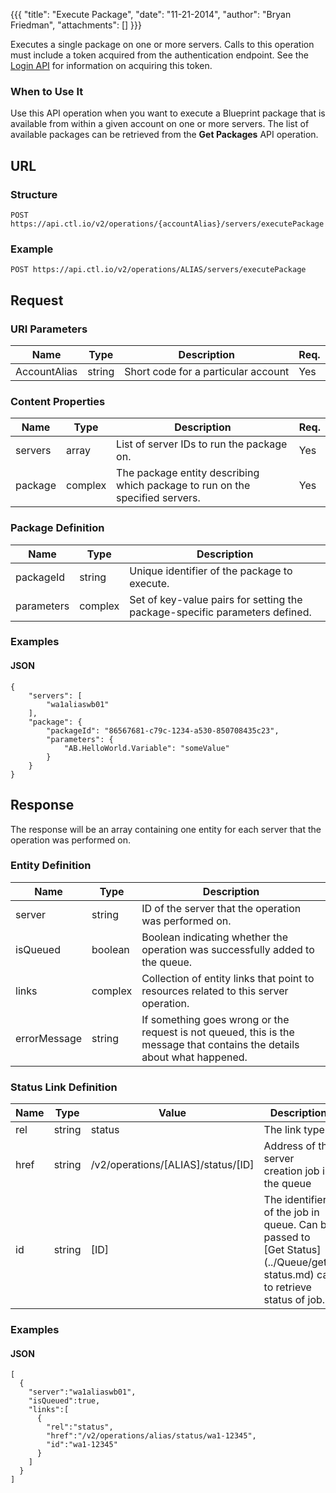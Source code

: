 {{{
  "title": "Execute Package",
  "date": "11-21-2014",
  "author": "Bryan Friedman",
  "attachments": []
}}}

Executes a single package on one or more servers. Calls to this operation must include a token acquired from the authentication endpoint. See the [Login API](../Authentication/login.md) for information on acquiring this token.

### When to Use It

Use this API operation when you want to execute a Blueprint package that is available from within a given account on one or more servers. The list of available packages can be retrieved from the __Get Packages__ API operation.

## URL

### Structure

    POST https://api.ctl.io/v2/operations/{accountAlias}/servers/executePackage

### Example

    POST https://api.ctl.io/v2/operations/ALIAS/servers/executePackage

## Request

### URI Parameters

<table>
  <thead>
    <tr>
      <th>Name</th>
      <th>Type</th>
      <th>Description</th>
      <th>Req.</th>
    </tr>
  </thead>
  <tbody>
    <tr>
      <td>AccountAlias</td>
      <td>string</td>
      <td>Short code for a particular account</td>
      <td>Yes</td>
    </tr>
  </tbody>
</table>
<h3>Content Properties</h3>
<table>
  <thead>
    <tr>
      <th>Name</th>
      <th>Type</th>
      <th>Description</th>
      <th>Req.</th>
    </tr>
  </thead>
  <tbody>
    <tr>
      <td>servers</td>
      <td>array</td>
      <td>List of server IDs to run the package on.</td>
      <td>Yes</td>
    </tr>
    <tr>
      <td>package</td>
      <td>complex</td>
      <td>The package entity describing which package to run on the specified servers.</td>
      <td>Yes</td>
    </tr>
  </tbody>
</table>

### Package Definition

<table>
  <thead>
    <tr>
      <th>Name</th>
      <th>Type</th>
      <th>Description</th>
    </tr>
  </thead>
  <tbody>
    <tr>
      <td>packageId</td>
      <td>string</td>
      <td>Unique identifier of the package to execute.</td>
    </tr>
    <tr>
      <td>parameters</td>
      <td>complex</td>
      <td>Set of key-value pairs for setting the package-specific parameters defined.
        <br />
      </td>
    </tr>
  </tbody>
</table>

### Examples

#### JSON

    {
        "servers": [
            "wa1aliaswb01"
        ],
        "package": {
            "packageId": "86567681-c79c-1234-a530-850708435c23",
            "parameters": {
                "AB.HelloWorld.Variable": "someValue"
            }
        }
    }

## Response

The response will be an array containing one entity for each server that the operation was performed on.

### Entity Definition

<table>
  <thead>
    <tr>
      <th>Name</th>
      <th>Type</th>
      <th>Description</th>
    </tr>
  </thead>
  <tbody>
    <tr>
      <td>server</td>
      <td>string</td>
      <td>ID of the server that the operation was performed on.</td>
    </tr>
    <tr>
      <td>isQueued</td>
      <td>boolean</td>
      <td>Boolean indicating whether the operation was successfully added to the queue.</td>
    </tr>
    <tr>
      <td>links</td>
      <td>complex</td>
      <td>Collection of entity links that point to resources related to this server operation.</td>
    </tr>
    <tr>
      <td>errorMessage</td>
      <td>string</td>
      <td>If something goes wrong or the request is not queued, this is the message that contains the details about what happened.</td>
    </tr>
  </tbody>
</table>

### Status Link Definition

<table>
  <thead>
    <tr>
      <th>Name</th>
      <th>Type</th>
      <th>Value</th>
      <th>Description</th>
    </tr>
  </thead>
  <tbody>
    <tr>
      <td>rel</td>
      <td>string</td>
      <td>status</td>
      <td>The link type</td>
    </tr>
    <tr>
      <td>href</td>
      <td>string</td>
      <td>/v2/operations/[ALIAS]/status/[ID]</td>
      <td>Address of the server creation job in the queue</td>
    </tr>
    <tr>
      <td>id</td>
      <td>string</td>
      <td>[ID]</td>
      <td>The identifier of the job in queue. Can be passed to [Get Status](../Queue/get-status.md) call to retrieve status of job.</td>
    </tr>
  </tbody>
</table>

### Examples

#### JSON

    [
      {
        "server":"wa1aliaswb01",
        "isQueued":true,
        "links":[
          {
            "rel":"status",
            "href":"/v2/operations/alias/status/wa1-12345",
            "id":"wa1-12345"
          }
        ]
      }
    ]
